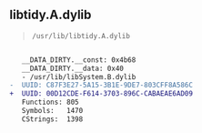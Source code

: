 ## libtidy.A.dylib

> `/usr/lib/libtidy.A.dylib`

```diff

   __DATA_DIRTY.__const: 0x4b68
   __DATA_DIRTY.__data: 0x40
   - /usr/lib/libSystem.B.dylib
-  UUID: C87F3E27-5A15-3B1E-9DE7-803CFF8A586C
+  UUID: 00D12CDE-F614-3703-896C-CABAEAE6AD09
   Functions: 805
   Symbols:   1470
   CStrings:  1398

```
